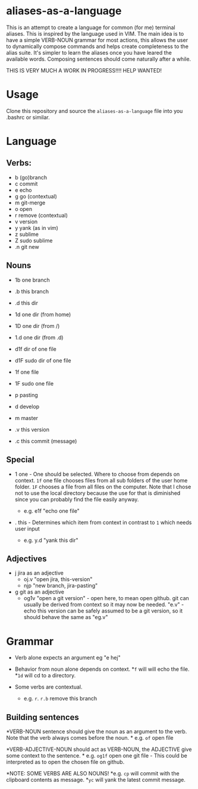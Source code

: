 # aliases-as-a-language

This is an attempt to create a language for common (for me) terminal aliases. This is inspired by the language used in VIM. The main idea is to have a simple VERB-NOUN grammar for most actions, this allows the user to dynamically compose commands and helps create completeness to the alias suite. It's simpler to learn the aliases once you have leared the available words. Composing sentences should come naturally after a while.

THIS IS VERY MUCH A WORK IN PROGRESS!!!!
HELP WANTED!


# Usage
Clone this repository and source the `aliases-as-a-language` file into you .bashrc or similar.


# Language
## Verbs:
* b		(go)branch
* c     commit
* e		echo
* g		go (contextual)
* m     git-merge
* o     open
* r     remove (contextual)
* v 	version
* y     yank (as in vim)
* z     sublime
* Z     sudo sublime
* .n    git new


## Nouns
* 1b	one branch
* .b	this branch

* .d	this dir
* 1d	one dir (from home)
* 1D	one dir (from /)
* 1.d	one dir (from .d)
* d1f	dir of one file
* d1F	sudo dir of one file

* 1f 	one file
* 1F 	sudo one file

* p     pasting

* d    develop
* m    master
* .v    this version
* .c    this commit (message)

## Special
* 1     one - One should be selected. Where to choose from depends on context. `1f` one file chooses files from all sub folders of the user home folder. `1F` chooses a file from all files on the computer. Note that I chose not to use the local directory because the use for that is diminished since you can probably find the file easily anyway.
	* e.g. e1f "echo one file"

* .     this - Determines which item from context in contrast to `1` which needs user input 
	* e.g. y.d "yank this dir"

## Adjectives
* j 	jira as an adjective
	* oj.v     "open jira, this-version"
	* njp      "new branch, jira-pasting"
* g     git as an adjective
	* og1v 	   "open a git version" - open here, to mean open github. git can usually be derived from context so it may now be needed. "e.v" - echo this version can be safely assumed to be a git version, so it should behave the same as "eg.v"



# Grammar
* Verb alone expects an argument eg "e hej"

* Behavior from noun alone depends on context. 
	*`f` will will echo the file. 
	*`1d` will cd to a directory.

* Some verbs are contextual.
	* e.g. `r`. `r.b` remove this branch

## Building sentences
*VERB-NOUN sentence should give the noun as an argument to the verb. Note that the verb always comes before the noun.
	* e.g. `of` open file

*VERB-ADJECTIVE-NOUN should act as VERB-NOUN, the ADJECTIVE give some context to the sentence.
	* e.g. `og1f` open one git file - This could be interpreted as to open the chosen file on github.

*NOTE: SOME VERBS ARE ALSO NOUNS! 
	*e.g. `cp` will commit with the clipboard contents as message. 
	*`yc` will yank the latest commit message. 
